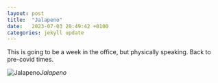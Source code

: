 ```yaml
---
layout: post
title:  "Jalapeno"
date:   2023-07-03 20:49:42 +0100
categories: jekyll update
---
```


This is going to be a week in the office, but physically speaking. Back to pre-covid times.


![Jalapeno](https://lh3.googleusercontent.com/pw/AIL4fc9tW0aN7FfmQ5GM_LHGvYasxz0KuvtY95ujnEeKQPZzYlwaburowVdPEXl1rL_GraEIaA-vvJPepxEMnfiVRLm2bOKkgS-1EKjfWvBkLx0m2S5_T0w=w2400)*Jalapeno*&nbsp;



[jekyll-docs]: https://jekyllrb.com/docs/home
[jekyll-gh]:   https://github.com/jekyll/jekyll
[jekyll-talk]: https://talk.jekyllrb.com/


